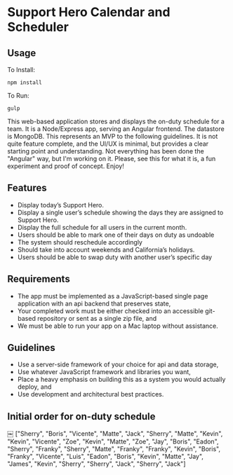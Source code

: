 # Support Hero Calendar and Scheduler

## Usage

To Install:
```
npm install
```
To Run:
```
gulp
```

This web-based application stores and displays the on-duty schedule for a team. It is a Node/Express app, serving an Angular frontend. The datastore is MongoDB. This represents an MVP to the following guidelines. It is not quite feature complete, and the UI/UX is minimal, but provides a clear starting point and understanding. Not everything has been done the "Angular" way, but I'm working on it. Please, see this for what it is, a fun experiment and proof of concept. Enjoy!

## Features

* Display today’s Support Hero.
* Display a single user’s schedule showing the days they are assigned to Support Hero.
* Display the full schedule for all users in the current month.
* Users should be able to mark one of their days on duty as undoable
* The system should reschedule accordingly
* Should take into account weekends and California’s holidays.
* Users should be able to swap duty with another user’s specific day

## Requirements

* The app must be implemented as a JavaScript-based single page application with an api backend that preserves state,
* Your completed work must be either checked into an accessible git-based repository or sent as a single zip file, and
* We must be able to run your app on a Mac laptop without assistance.

## Guidelines

* Use a server-side framework of your choice for api and data storage,
* Use whatever JavaScript framework and libraries you want,
* Place a heavy emphasis on building this as a system you would actually deploy, and
* Use development and architectural best practices.

## Initial order for on-duty schedule
￼
["Sherry", "Boris", "Vicente", "Matte", "Jack", "Sherry",
 "Matte", "Kevin", "Kevin", "Vicente", "Zoe", "Kevin",
 "Matte", "Zoe", "Jay", "Boris", "Eadon", "Sherry",
 "Franky", "Sherry", "Matte", "Franky", "Franky", "Kevin",
 "Boris", "Franky", "Vicente", "Luis", "Eadon", "Boris",
 "Kevin", "Matte", "Jay", "James", "Kevin", "Sherry",
 "Sherry", "Jack", "Sherry", "Jack"]
